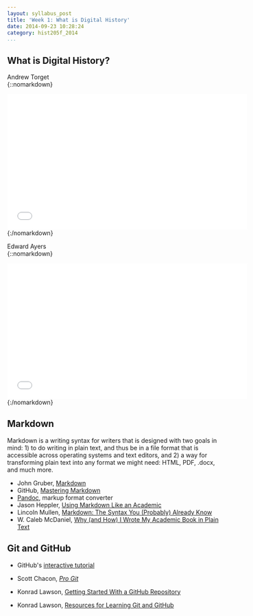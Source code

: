 ```yaml
---
layout: syllabus_post
title: 'Week 1: What is Digital History'
date: 2014-09-23 10:28:24
category: hist205f_2014 
...
```


## What is Digital History?

Andrew Torget  
{::nomarkdown}
<iframe width="560" height="315" 
src="//www.youtube.com/embed/pbvX0w8YBe8?list=PLB49DA24DD8E0C2A3" 
frameborder="0"></iframe>
{:/nomarkdown}

Edward Ayers  
{::nomarkdown}
<iframe width="560" height="315" 
src="//www.youtube.com/embed/2FBnN-SfcGk?list=PL53064E0637A948E5" 
frameborder="0"></iframe>
{:/nomarkdown}

## Markdown

Markdown is a writing syntax for writers that is designed with two goals in 
mind: 1) to do writing in plain text, and thus be in a file format that is 
accessible across operating systems and text editors, and 2) a way for 
transforming plain text into any format we might need: HTML, PDF, .docx, and 
much more.

- John Gruber, [Markdown][]
- GitHub, [Mastering Markdown][]
- [Pandoc][], markup format converter
- Jason Heppler, [Using Markdown Like an Academic][]
- Lincoln Mullen, [Markdown: The Syntax You (Probably) Already Know][]
- W\. Caleb McDaniel, [Why (and How) I Wrote My Academic Book in Plain Text][]

## Git and GitHub

- GitHub's [interactive tutorial][] 
- Scott Chacon, *[Pro Git][]*
- Konrad Lawson, [Getting Started With a GitHub Repository][]
- Konrad Lawson, [Resources for Learning Git and GitHub][]

  [Markdown]: http://daringfireball.net/projects/markdown/
  [Mastering Markdown]: https://guides.github.com/features/mastering-markdown/
  [Pandoc]: http://johnmacfarlane.net/pandoc/
  [Using Markdown Like an Academic]: http://jasonheppler.org/2012/11/20/using-markdown-like-an-academic/
  [Markdown: The Syntax You (Probably) Already Know]: http://chronicle.com/blogs/profhacker/markdown-the-syntax-you-probably-already-know/35295
  [interactive tutorial]: http://try.github.io/
  [Pro Git]: http://git-scm.com/book
  [Getting Started With a GitHub Repository]: http://chronicle.com/blogs/profhacker/getting-started-with-a-github-repository/47393
  [Resources for Learning Git and GitHub]: http://chronicle.com/blogs/profhacker/resources-for-learning-git-and-github/48285
  [Why (and How) I Wrote My Academic Book in Plain Text]: http://wcm1.web.rice.edu/my-academic-book-in-plain-text.html
